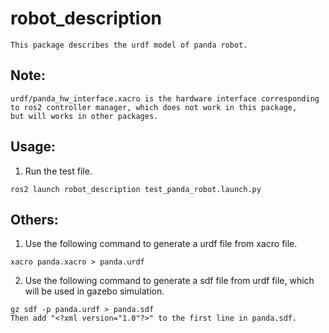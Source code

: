 # robot_description
```
This package describes the urdf model of panda robot.
```

## Note:
```
urdf/panda_hw_interface.xacro is the hardware interface corresponding
to ros2 controller manager, which does not work in this package, 
but will works in other packages.
```

## Usage:
1. Run the test file.
```
ros2 launch robot_description test_panda_robot.launch.py
```

## Others:
1. Use the following command to generate a urdf file from xacro file.
```
xacro panda.xacro > panda.urdf
```

2. Use the following command to generate a sdf file from urdf file, which will
    be used in gazebo simulation.
```
gz sdf -p panda.urdf > panda.sdf
Then add "<?xml version="1.0"?>" to the first line in panda.sdf.
```
